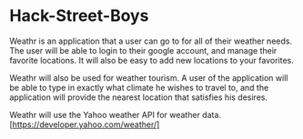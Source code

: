 # Hack-Street-Boys

Weathr is an application that a user can go to for all of their weather needs. The user will be able to login to their google account, and manage their favorite locations. It will also be easy to add new locations to your favorites.

Weathr will also be used for weather tourism. A user of the application will be able to type in exactly what climate he wishes to travel to, and the application will provide the nearest location that satisfies his desires.

Weathr will use the Yahoo weather API for weather data. [https://developer.yahoo.com/weather/]
